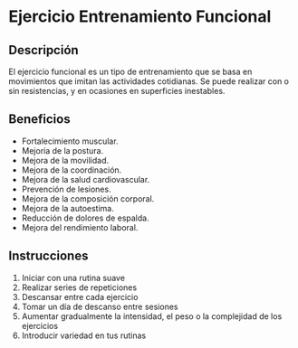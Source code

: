 # Ejercicio Entrenamiento Funcional

## Descripción
El ejercicio funcional es un tipo de entrenamiento que se basa en movimientos que imitan las actividades cotidianas. Se puede realizar con o sin resistencias, y en ocasiones en superficies inestables. 

## Beneficios
- Fortalecimiento muscular.
- Mejoría de la postura.
- Mejora de la movilidad.
- Mejora de la coordinación.
- Mejora de la salud cardiovascular.
- Prevención de lesiones.
- Mejora de la composición corporal. 
- Mejora de la autoestima.
- Reducción de dolores de espalda.
- Mejora del rendimiento laboral.

## Instrucciones
1. Iniciar con una rutina suave
2. Realizar series de repeticiones
3. Descansar entre cada ejercicio
4. Tomar un día de descanso entre sesiones
5. Aumentar gradualmente la intensidad, el peso o la complejidad de los ejercicios
6. Introducir variedad en tus rutinas
